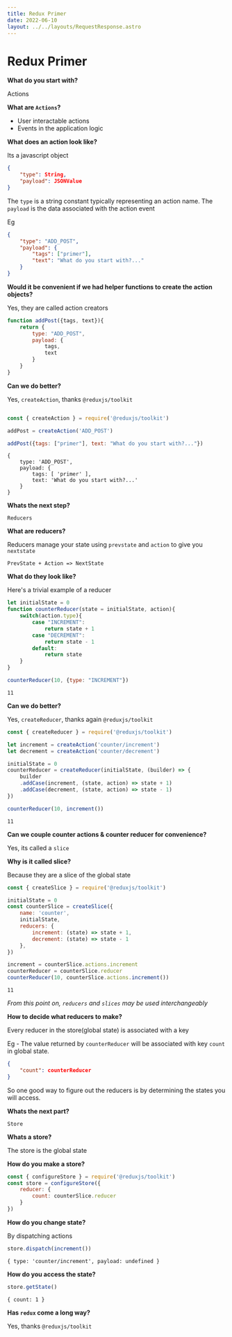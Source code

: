 ```yaml
---
title: Redux Primer
date: 2022-06-10
layout: ../../layouts/RequestResponse.astro
---
```


# Redux Primer

**What do you start with?**

Actions

**What are `Actions`?**

-   User interactable actions
-   Events in the application logic

**What does an action look like?**

Its a javascript object

```json
{
	"type": String,
	"payload": JSONValue
}
```

The `type` is a string constant typically representing an action name. The `payload` is the data associated with the action event

Eg

```json
{
	"type": "ADD_POST",
	"payload": {
		"tags": ["primer"],
		"text": "What do you start with?..."
	}
}
```

**Would it be convenient if we had helper functions to create the action objects?**

Yes, they are called action creators


```javascript
function addPost({tags, text}){
	return {
		type: "ADD_POST",
		payload: {
			tags,
			text
		}
	}
}
```

**Can we do better?**

Yes, `createAction`, thanks `@reduxjs/toolkit`


```javascript

const { createAction } = require('@reduxjs/toolkit')

addPost = createAction('ADD_POST')

addPost({tags: ["primer"], text: "What do you start with?..."})
```

	{
		type: 'ADD_POST',
		payload: {
			tags: [ 'primer' ],
			text: 'What do you start with?...'
		}
	}

**Whats the next step?**

`Reducers`

**What are reducers?**

Reducers manage your state using `prevstate` and `action` to give you `nextstate`

`PrevState + Action => NextState`

**What do they look like?**

Here's a trivial example of a reducer


```javascript
let initialState = 0
function counterReducer(state = initialState, action){
	switch(action.type){
		case "INCREMENT":
			return state + 1
		case "DECREMENT":
			return state - 1
		default:
			return state
	}
}

counterReducer(10, {type: "INCREMENT"})
```

    11

**Can we do better?**

Yes, `createReducer`, thanks again `@reduxjs/toolkit`


```javascript
const { createReducer } = require('@reduxjs/toolkit')

let increment = createAction('counter/increment')
let decrement = createAction('counter/decrement')

initialState = 0
counterReducer = createReducer(initialState, (builder) => {
	builder
	.addCase(increment, (state, action) => state + 1)
	.addCase(decrement, (state, action) => state - 1)
})

counterReducer(10, increment())
```

    11


**Can we couple counter actions &amp; counter reducer for convenience?**

Yes, its called a `slice`

**Why is it called slice?**

Because they are a slice of the global state


```javascript
const { createSlice } = require('@reduxjs/toolkit')

initialState = 0
const counterSlice = createSlice({
	name: 'counter',
	initialState,
	reducers: {
		increment: (state) => state + 1,
		decrement: (state) => state - 1
	},
})

increment = counterSlice.actions.increment
counterReducer = counterSlice.reducer
counterReducer(10, counterSlice.actions.increment())

```

    11

*From this point on, `reducers` and `slices` may be used interchangeably*

**How to decide what reducers to make?**

Every reducer in the store(global state) is associated with a key

Eg - The value returned by `counterReducer` will be associated with key `count` in global state.

```json
{
	"count": counterReducer
}
```

So one good way to figure out the reducers is by determining the states you will access.

**Whats the next part?**

`Store`

**Whats a store?**

The store is the global state

**How do you make a store?**

```javascript
const { configureStore } = require('@reduxjs/toolkit')
const store = configureStore({
	reducer: {
		count: counterSlice.reducer
	}
})
```

**How do you change state?**

By dispatching actions

```javascript
store.dispatch(increment())
```

	{ type: 'counter/increment', payload: undefined }


**How do you access the state?**

```javascript
store.getState()
```

	{ count: 1 }


**Has `redux` come a long way?**

Yes, thanks `@reduxjs/toolkit`
